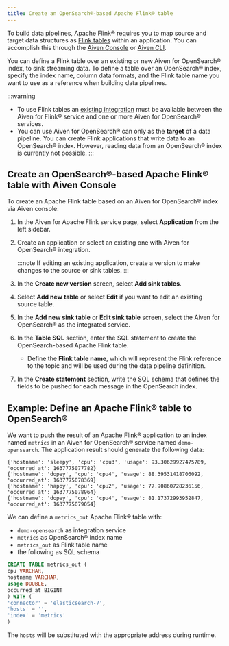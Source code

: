 ```yaml
---
title: Create an OpenSearch®-based Apache Flink® table
---
```


To build data pipelines, Apache Flink® requires you to map source and
target data structures as [Flink
tables](https://nightlies.apache.org/flink/flink-docs-stable/docs/dev/table/sql/create/#create-table)
within an application. You can accomplish this through the [Aiven
Console](https://console.aiven.io/) or
[Aiven CLI](/docs/tools/cli/service/flink).

You can define a Flink table over an existing or new Aiven for
OpenSearch® index, to sink streaming data. To define a table over an
OpenSearch® index, specify the index name, column data formats, and the
Flink table name you want to use as a reference when building data
pipelines.

:::warning
-   To use Flink tables an
    [existing integration](create-integration) must be available between the Aiven for Flink® service
    and one or more Aiven for OpenSearch® services.
-   You can use Aiven for OpenSearch® can only as the **target** of a
    data pipeline. You can create Flink applications that write data to
    an OpenSearch® index. However, reading data from an OpenSearch®
    index is currently not possible.
:::

## Create an OpenSearch®-based Apache Flink® table with Aiven Console

To create an Apache Flink table based on an Aiven for OpenSearch® index
via Aiven console:

1.  In the Aiven for Apache Flink service page, select **Application**
    from the left sidebar.

2.  Create an application or select an existing one with Aiven for
    OpenSearch® integration.

    :::note
    If editing an existing application, create a version to make
    changes to the source or sink tables.
    :::

3.  In the **Create new version** screen, select **Add sink tables**.

4.  Select **Add new table** or select **Edit** if you want to edit an
    existing source table.

5.  In the **Add new sink table** or **Edit sink table** screen, select
    the Aiven for OpenSearch® as the integrated service.

6.  In the **Table SQL** section, enter the SQL statement to create the
    OpenSearch-based Apache Flink table.

    -   Define the **Flink table name**, which will represent the Flink
        reference to the topic and will be used during the data pipeline
        definition.

7.  In the **Create statement** section, write the SQL schema that
    defines the fields to be pushed for each message in the OpenSearch
    index.

## Example: Define an Apache Flink® table to OpenSearch®

We want to push the result of an Apache Flink® application to an index
named `metrics` in an Aiven for OpenSearch® service named
`demo-opensearch`. The application result should generate the following
data:

```text
{'hostname': 'sleepy', 'cpu': 'cpu3', 'usage': 93.30629927475789, 'occurred_at': 1637775077782}
{'hostname': 'dopey', 'cpu': 'cpu4', 'usage': 88.39531418706092, 'occurred_at': 1637775078369}
{'hostname': 'happy', 'cpu': 'cpu2', 'usage': 77.90860728236156, 'occurred_at': 1637775078964}
{'hostname': 'dopey', 'cpu': 'cpu4', 'usage': 81.17372993952847, 'occurred_at': 1637775079054}
```

We can define a `metrics_out` Apache Flink® table with:

-   `demo-opensearch` as integration service
-   `metrics` as OpenSearch® index name
-   `metrics_out` as Flink table name
-   the following as SQL schema

```sql
CREATE TABLE metrics_out (
cpu VARCHAR,
hostname VARCHAR,
usage DOUBLE,
occurred_at BIGINT
) WITH (
'connector' = 'elasticsearch-7',
'hosts' = '',
'index' = 'metrics'
)
```

The `hosts` will be substituted with the appropriate address during
runtime.
